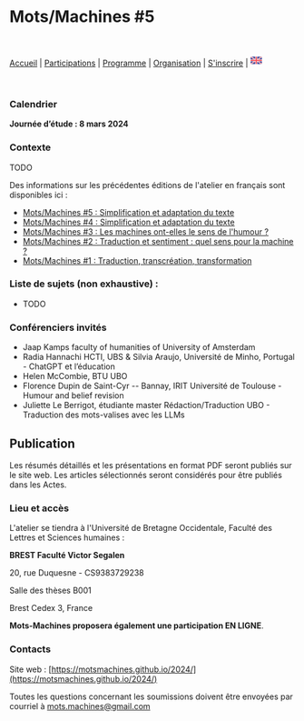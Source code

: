 # Mots/Machines #5

<br>

[Accueil](https://motsmachines.github.io/2024/fr) | [Participations](https://motsmachines.github.io/2024/fr/cfp) | [Programme](https://motsmachines.github.io/2024/fr/program) | [Organisation](https://motsmachines.github.io/2024/fr/orga) | [S'inscrire](https://motsmachines.github.io/2024/fr/registration) | [<img src="EN.png" width="20">](https://motsmachines.github.io/2024/en/cfp)

<br>

### Calendrier

**Journée d’étude : 8 mars 2024**

### Contexte

TODO

Des informations sur les précédentes éditions de l'atelier en français sont disponibles ici :

* [Mots/Machines #5 : Simplification et adaptation du texte](https://motsmachines.github.io/2023/)
* [Mots/Machines #4 : Simplification et adaptation du texte](https://motsmachines.github.io/2022/)
* [Mots/Machines #3 : Les machines ont-elles le sens de l'humour ?](https://motsmachines.github.io/2021/en/)
* [Mots/Machines #2 : Traduction et sentiment : quel sens pour la machine ?](https://www.univ-brest.fr/www-live1-sl.univ-brest.fr/ViewPage.action?siteNodeId=29229&languageId=4)
* [Mots/Machines #1 : Traduction, transcréation, transformation](https://www.univ-brest.fr/hcti/menu/Actualites/Archives/Mots-Machines)

### Liste de sujets (non exhaustive) :

*  TODO

### Conférenciers invités

* Jaap Kamps faculty of humanities of University of Amsterdam
* Radia Hannachi HCTI, UBS & Silvia Araujo, Université de Minho, Portugal - ChatGPT et l’éducation
* Helen McCombie, BTU UBO
* Florence Dupin de Saint-Cyr -- Bannay, IRIT Université de Toulouse - Humour and belief revision
* Juliette Le Berrigot, étudiante master Rédaction/Traduction UBO - Traduction des mots-valises avec les LLMs


## Publication
Les résumés détaillés et les présentations en format PDF seront publiés sur le site web. Les articles sélectionnés seront considérés pour être publiés dans les Actes.

### Lieu et accès

L'atelier se tiendra à l'Université de Bretagne Occidentale, Faculté des Lettres et Sciences humaines :

**BREST Faculté Victor Segalen**

20, rue Duquesne - CS9383729238

Salle des thèses B001

Brest Cedex 3, France

**Mots-Machines proposera également une participation EN LIGNE**.

### Contacts

Site web : [https://motsmachines.github.io/2024/](https://motsmachines.github.io/2024/)

Toutes les questions concernant les soumissions doivent être envoyées par courriel à [mots.machines@gmail.com](mailto:mots.machines@gmail.com)
